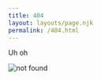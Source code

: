 ```yaml
---
title: 404
layout: layouts/page.njk
permalink: /404.html
---
```

Uh oh

![not found](https://res.cloudinary.com/aniboaz/image/upload/q_auto,f_auto/404.gif)